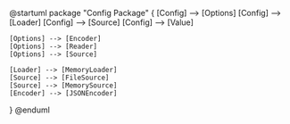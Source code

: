 @startuml
package "Config Package" {
    [Config] --> [Options]
    [Config] --> [Loader]
    [Config] --> [Source]
    [Config] --> [Value]
    
    [Options] --> [Encoder]
    [Options] --> [Reader]
    [Options] --> [Source]
    
    [Loader] --> [MemoryLoader]
    [Source] --> [FileSource]
    [Source] --> [MemorySource]
    [Encoder] --> [JSONEncoder]
}
@enduml